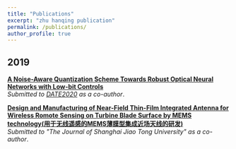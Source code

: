 ```yaml
---
title: "Publications"
excerpt: "zhu hanqing publication"
permalink: /publications/
author_profile: true
---
```

## 2019

<b>[A Noise-Aware Quantization Scheme Towards Robust Optical Neural Networks with Low-bit Controls](http://zhuhanqing.github.io/publications/RQQ)</b> <br> 
<i>Submitted to [DATE2020](https://www.date-conference.com/) as a co-author</i>.

<b>[Design and Manufacturing of Near-Field Thin-Film Integrated Antenna for Wireless Romote Sensing on Turbine Blade Surface by MEMS technology(用于无线遥感的MEMS薄膜型集成近场天线的研发)](http://zhuhanqing.github.io/publications/wireless_antenna)</b> <br> 
<i>Submitted to "The Journal of Shanghai Jiao Tong University"  as a co-author</i>.

